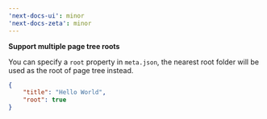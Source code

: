 ```yaml
---
'next-docs-ui': minor
'next-docs-zeta': minor
---
```


**Support multiple page tree roots**

You can specify a `root` property in `meta.json`, the nearest root folder will be used as the root of page tree instead.

```json
{
    "title": "Hello World",
    "root": true
}
```